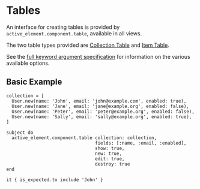 # Tables

An interface for creating tables is provided by `active_element.component.table`, available in all views.

The two table types provided are [Collection Table](tables/collection-table.html) and [Item Table](tables/item-table.html).

See the [full keyword argument specification](tables/options.html) for information on the various available options.

## Basic Example

```rspec:html
collection = [
  User.new(name: 'John', email: 'john@example.com', enabled: true),
  User.new(name: 'Jane', email: 'jane@example.org', enabled: false),
  User.new(name: 'Peter', email: 'peter@example.org', enabled: false),
  User.new(name: 'Sally', email: 'sally@example.org', enabled: true),
]

subject do
  active_element.component.table collection: collection,
                                 fields: [:name, :email, :enabled],
                                 show: true,
                                 new: true,
                                 edit: true,
                                 destroy: true
end

it { is_expected.to include 'John' }
```
